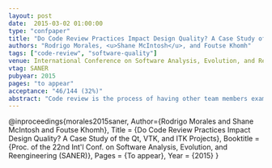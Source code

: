 ```yaml
---
layout: post
date:  2015-03-02 01:00:00
type: "confpaper"
title: "Do Code Review Practices Impact Design Quality? A Case Study of the Qt, VTK, and ITK Projects"
authors: "Rodrigo Morales, <u>Shane McIntosh</u>, and Foutse Khomh"
tags: ["code-review", "software-quality"]
venue: International Conference on Software Analysis, Evolution, and Reengineering
vtag: SANER
pubyear: 2015
pages: "to appear"
acceptance: "46/144 (32%)"
abstract: "Code review is the process of having other team members examine changes to a software system in order to evaluate its technical content and quality. A lightweight variant of this practice, often referred to as Modern Code Review (MCR), is widely adopted by software organizations today. Previous studies have established a relation between the practice of code review and the occurrence of post-release bugs. While the prior work studies the impact of code review practices on software release quality, it is still unclear what impact code review practices have on software design quality. Therefore, using the occurrence of 7 different types of anti-patterns (i.e., poor solutions to design and implementation problems) as a proxy for software design quality, we set out to investigate the relationship between code review practices and software design quality. Through a case study of the Qt, VTK and ITK open source projects, we find that software components with low review coverage or low review participation are often more prone to the occurrence of anti-patterns than those components with more active code review practices."
---
```

@inproceedings{morales2015saner,
	Author={Rodrigo Morales and Shane McIntosh and Foutse Khomh},
	Title = {Do Code Review Practices Impact Design Quality? A Case Study of the Qt, VTK, and ITK Projects},
	Booktitle = {Proc. of the 22nd Int'l Conf. on Software Analysis, Evolution, and Reengineering (SANER)},
	Pages = {To appear},
	Year = {2015}
}
